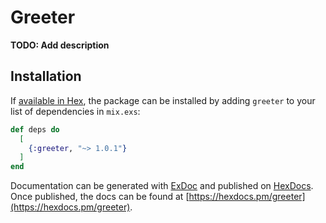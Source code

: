 # Greeter

**TODO: Add description**

## Installation

If [available in Hex](https://hex.pm/docs/publish), the package can be installed
by adding `greeter` to your list of dependencies in `mix.exs`:

```elixir
def deps do
  [
    {:greeter, "~> 1.0.1"}
  ]
end
```

Documentation can be generated with [ExDoc](https://github.com/elixir-lang/ex_doc)
and published on [HexDocs](https://hexdocs.pm). Once published, the docs can
be found at [https://hexdocs.pm/greeter](https://hexdocs.pm/greeter).

